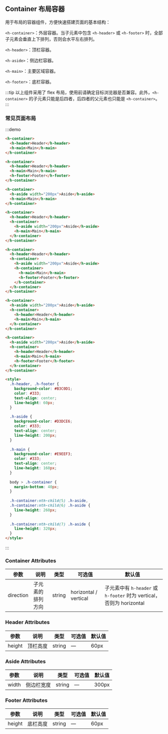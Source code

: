 ## Container 布局容器
用于布局的容器组件，方便快速搭建页面的基本结构：

`<h-container>`：外层容器。当子元素中包含 `<h-header>` 或 `<h-footer>` 时，全部子元素会垂直上下排列，否则会水平左右排列。

`<h-header>`：顶栏容器。

`<h-aside>`：侧边栏容器。

`<h-main>`：主要区域容器。

`<h-footer>`：底栏容器。

:::tip
以上组件采用了 flex 布局，使用前请确定目标浏览器是否兼容。此外，`<h-container>` 的子元素只能是后四者，后四者的父元素也只能是 `<h-container>`。
:::

### 常见页面布局

:::demo
```html
<h-container>
  <h-header>Header</h-header>
  <h-main>Main</h-main>
</h-container>

<h-container>
  <h-header>Header</h-header>
  <h-main>Main</h-main>
  <h-footer>Footer</h-footer>
</h-container>

<h-container>
  <h-aside width="200px">Aside</h-aside>
  <h-main>Main</h-main>
</h-container>

<h-container>
  <h-header>Header</h-header>
  <h-container>
    <h-aside width="200px">Aside</h-aside>
    <h-main>Main</h-main>
  </h-container>
</h-container>

<h-container>
  <h-header>Header</h-header>
  <h-container>
    <h-aside width="200px">Aside</h-aside>
    <h-container>
      <h-main>Main</h-main>
      <h-footer>Footer</h-footer>
    </h-container>
  </h-container>
</h-container>

<h-container>
  <h-aside width="200px">Aside</h-aside>
  <h-container>
    <h-header>Header</h-header>
    <h-main>Main</h-main>
  </h-container>
</h-container>

<h-container>
  <h-aside width="200px">Aside</h-aside>
  <h-container>
    <h-header>Header</h-header>
    <h-main>Main</h-main>
    <h-footer>Footer</h-footer>
  </h-container>
</h-container>

<style>
  .h-header, .h-footer {
    background-color: #B3C0D1;
    color: #333;
    text-align: center;
    line-height: 60px;
  }
  
  .h-aside {
    background-color: #D3DCE6;
    color: #333;
    text-align: center;
    line-height: 200px;
  }
  
  .h-main {
    background-color: #E9EEF3;
    color: #333;
    text-align: center;
    line-height: 160px;
  }
  
  body > .h-container {
    margin-bottom: 40px;
  }
  
  .h-container:nth-child(5) .h-aside,
  .h-container:nth-child(6) .h-aside {
    line-height: 260px;
  }
  
  .h-container:nth-child(7) .h-aside {
    line-height: 320px;
  }
</style>
```
:::

### Container Attributes
| 参数    | 说明     | 类型    | 可选值      | 默认值 |
|---------|----------|---------|-------------|--------|
| direction | 子元素的排列方向 | string | horizontal / vertical | 子元素中有 `h-header` 或 `h-footer` 时为 vertical，否则为 horizontal |

### Header Attributes
| 参数    | 说明     | 类型    | 可选值      | 默认值 |
|---------|----------|---------|-------------|--------|
| height | 顶栏高度 | string | — | 60px |

### Aside Attributes
| 参数    | 说明     | 类型    | 可选值      | 默认值 |
|---------|----------|---------|-------------|--------|
| width | 侧边栏宽度 | string | — | 300px |

### Footer Attributes
| 参数    | 说明     | 类型    | 可选值      | 默认值 |
|---------|----------|---------|-------------|--------|
| height | 底栏高度 | string | — | 60px |